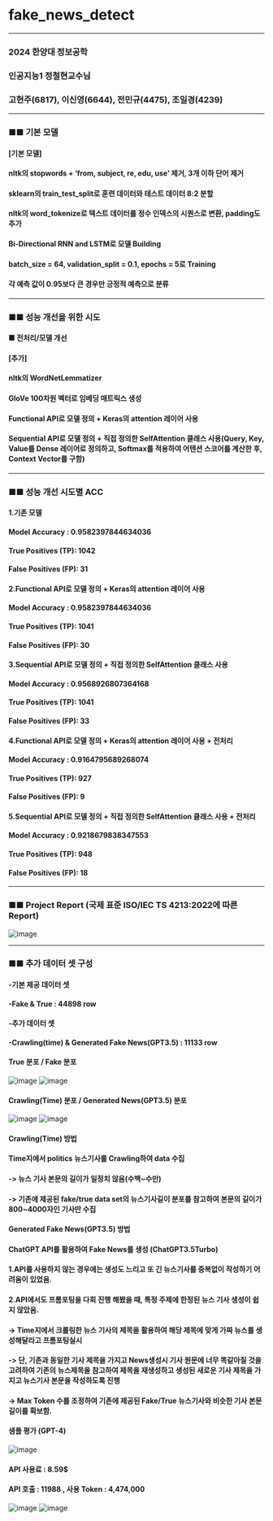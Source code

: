 # fake_news_detect
---------------------------------------
### 2024 한양대 정보공학
### 인공지능1 정철현교수님 
### 고현주(6817), 이신영(6644), 전민규(4475), 조일경(4239)

---------------------------------------

### ■■ 기본 모델 
#### [기본 모델]
#### nltk의 stopwords + ‘from, subject, re, edu, use’ 제거, 3개 이하 단어 제거
#### sklearn의 train_test_split로 훈련 데이터와 테스트 데이터 8:2 분할
#### nltk의 word_tokenize로 텍스트 데이터를 정수 인덱스의 시퀀스로 변환, padding도 추가
#### Bi-Directional RNN and LSTM로 모델 Building
#### batch_size = 64, validation_split = 0.1, epochs = 5로 Training
#### 각 예측 값이 0.95보다 큰 경우만 긍정적 예측으로 분류

---------------------------------------

### ■■ 성능 개선을 위한 시도 
#### ■ 전처리/모델 개선
#### [추가]
#### nltk의 WordNetLemmatizer
#### GloVe 100차원 벡터로 임베딩 매트릭스 생성
#### Functional API로 모델 정의 + Keras의 attention 레이어 사용
#### Sequential API로 모델 정의 + 직접 정의한 SelfAttention 클래스 사용(Query, Key, Value를 Dense 레이어로 정의하고, Softmax를 적용하여 어텐션 스코어를 계산한 후, Context Vector를 구함)

---------------------------------------

### ■■ 성능 개선 시도별 ACC  

#### 1.기존 모델
#### Model Accuracy :  0.9582397844634036
#### True Positives (TP): 1042
#### False Positives (FP): 31 

#### 2.Functional API로 모델 정의 + Keras의 attention 레이어 사용
#### Model Accuracy :  0.9582397844634036
#### True Positives (TP): 1041
#### False Positives (FP): 30 

#### 3.Sequential API로 모델 정의 + 직접 정의한 SelfAttention 클래스 사용
#### Model Accuracy :  0.9568926807364168
#### True Positives (TP): 1041
#### False Positives (FP): 33

#### 4.Functional API로 모델 정의 + Keras의 attention 레이어 사용 + 전처리
#### Model Accuracy :  0.9164795689268074
#### True Positives (TP): 927
#### False Positives (FP): 9  

#### 5.Sequential API로 모델 정의 + 직접 정의한 SelfAttention 클래스 사용 + 전처리
#### Model Accuracy :  0.9218679838347553
#### True Positives (TP): 948
#### False Positives (FP): 18

---------------------------------------
### ■■ Project Report (국제 표준 ISO/IEC TS 4213:2022에 따른 Report)
![image](https://github.com/RVUP-P/fake_news_detect/assets/101576044/396bce6f-4901-408a-a9b1-7b021a720805)


---------------------------------------

### ■■ 추가 데이터 셋 구성 
#### -기본 제공 데이터 셋 
#### -Fake & True : 44898 row
#### -추가 데이터 셋 
#### -Crawling(time) & Generated Fake News(GPT3.5) : 11133 row 

#### True 분포 / Fake 분포
![image](https://github.com/RVUP-P/fake_news_detect/assets/101576044/21fbb6f3-f1ef-464d-bbbe-34ec588cae69)
![image](https://github.com/RVUP-P/fake_news_detect/assets/101576044/17b61f9d-d88f-428e-a680-5cbe79778e44)

#### Crawling(Time) 분포 / Generated News(GPT3.5) 분포 
![image](https://github.com/RVUP-P/fake_news_detect/assets/101576044/6346e1df-ac51-482f-9c2e-cbebcc5221c0)
![image](https://github.com/RVUP-P/fake_news_detect/assets/101576044/ccb704ea-9815-4349-8aac-5c4264fb0760)

#### Crawling(Time) 방법 
#### Time지에서 politics 뉴스기사를 Crawling하여 data 수집 
#### -> 뉴스 기사 본문의 길이가 일정치 않음(수백~수만)
#### -> 기존에 제공된 fake/true data set의 뉴스기사길이 분포를 참고하여 본문의 길이가 800~4000자인 기사만 수집
####
#### Generated Fake News(GPT3.5) 방법 
#### ChatGPT API를 활용하여 Fake News를 생성 (ChatGPT3.5Turbo)
#### 1.API를 사용하지 않는 경우에는 생성도 느리고 또 긴 뉴스기사를 중복없이 작성하기 어려움이 있었음. 
#### 2.API에서도 프롬포팅을 다회 진행 해봤을 때, 특정 주제에 한정된 뉴스 기사 생성이 쉽지 않았음.
#### -> Time지에서 크롤링한 뉴스 기사의 제목을 활용하여 해당 제목에 맞게 가짜 뉴스를 생성해달라고 프롬포팅실시 
#### -> 단, 기존과 동일한 기사 제목을 가지고  News생성시 기사 원문에 너무 똑같아질 것을 고려하여 기존의 뉴스제목을 참고하여 제목을 재생성하고 생성된 새로운 기사 제목을 가지고 뉴스기사 본문을 작성하도록 진행 
#### -> Max Token 수를 조정하여 기존에 제공된 Fake/True 뉴스기사와 비슷한 기사 본문 길이를 확보함.
####
#### 샘플 평가 (GPT-4) 
![image](https://github.com/RVUP-P/fake_news_detect/assets/101576044/6ee148af-64c1-46b9-81b8-a81d7f25eae0)
####
#### API 사용료 : 8.59$
#### API 호출 : 11988 , 사용 Token : 4,474,000 
![image](https://github.com/RVUP-P/fake_news_detect/assets/101576044/38555fd2-c857-49c0-8fb6-10bb112cb0c7)
![image](https://github.com/RVUP-P/fake_news_detect/assets/101576044/97fcee81-25b5-45be-964c-2602b9297ad0)



